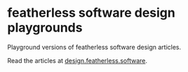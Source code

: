 # featherless software design playgrounds

Playground versions of featherless software design articles.

Read the articles at [design.featherless.software](http://design.featherless.software).
